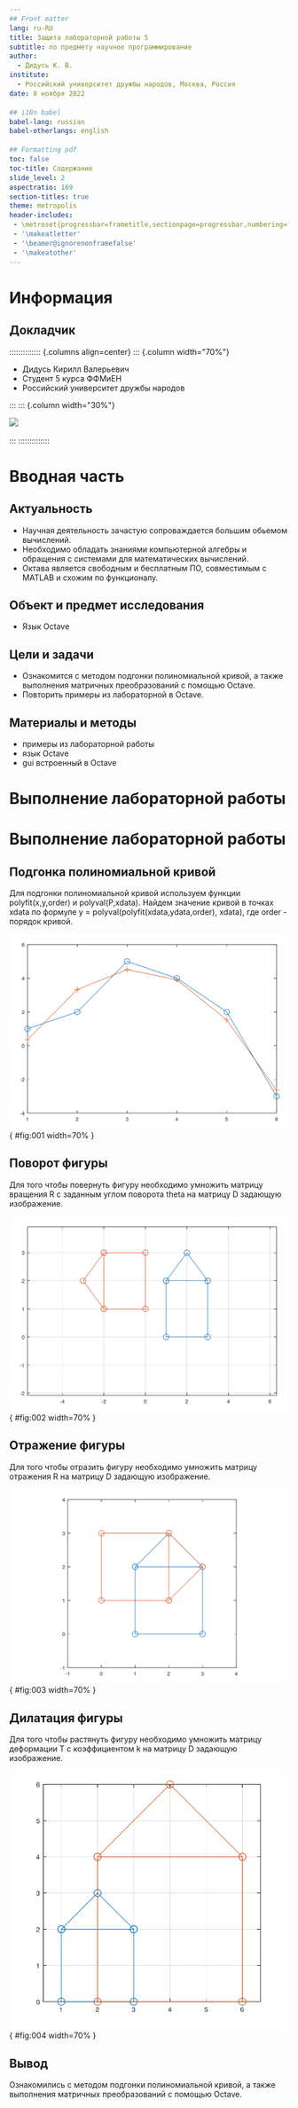 ```yaml
---
## Front matter
lang: ru-RU
title: Защита лабораторной работы 5
subtitle: по предмету научное программирование
author:
  - Дидусь К. В.
institute:
  - Российский университет дружбы народов, Москва, Россия
date: 8 ноября 2022

## i18n babel
babel-lang: russian
babel-otherlangs: english

## Formatting pdf
toc: false
toc-title: Содержание
slide_level: 2
aspectratio: 169
section-titles: true
theme: metropolis
header-includes:
 - \metroset{progressbar=frametitle,sectionpage=progressbar,numbering=fraction}
 - '\makeatletter'
 - '\beamer@ignorenonframefalse'
 - '\makeatother'
---
```



# Информация

## Докладчик

:::::::::::::: {.columns align=center}
::: {.column width="70%"}

  * Дидусь Кирилл Валерьевич
  * Студент 5 курса ФФМиЕН
  * Российский университет дружбы народов

:::
::: {.column width="30%"}

![](./image/me.jpg)

:::
::::::::::::::

# Вводная часть

## Актуальность

- Научная деятельность зачастую сопроваждается большим обьемом вычислений.
- Необходимо обладать знаниями компьютерной алгебры и обращения с системами для математических вычислений.
- Октава является свободным и бесплатным ПО, совместимым с MATLAB и схожим по функционалу.

## Объект и предмет исследования

- Язык Octave

## Цели и задачи

- Ознакомится с методом подгонки полиномиальной кривой, а также выполнения матричных преобразований с помощью Octave. 
- Повторить примеры из лабораторной в Octave.

## Материалы и методы

- примеры из лабораторной работы
- язык Octave
- gui встроенный в Octave

# Выполнение лабораторной работы

# Выполнение лабораторной работы

## Подгонка полиномиальной кривой

Для подгонки полиномиальной кривой используем функции polyfit(x,y,order) и polyval(P,xdata). Найдем значение кривой в точках xdata по формуле y = polyval(polyfit(xdata,ydata,order), xdata), где order - порядок кривой.

![Кривая](image/1.png){ #fig:001 width=70% }

## Поворот фигуры

Для того чтобы повернуть фигуру необходимо умножить матрицу вращения R с заданным углом поворота theta на матрицу D задающую изображение. 

![Поворот](image/2.png){ #fig:002 width=70% }

## Отражение фигуры

Для того чтобы отразить фигуру необходимо умножить матрицу отражения R на матрицу D задающую изображение. 

![Отражение](image/3.png){ #fig:003 width=70% }

## Дилатация фигуры

Для того чтобы растянуть фигуру необходимо умножить матрицу деформации T с коэффициентом k на матрицу D задающую изображение. 

![Дилатация](image/4.png){ #fig:004 width=70% }

## Вывод

Ознакомились с методом подгонки полиномиальной кривой, а также выполнения матричных преобразований с помощью Octave.  